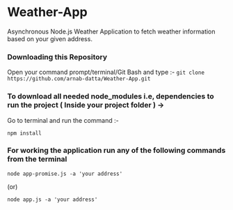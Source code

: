 # Weather-App
Asynchronous Node.js Weather Application to fetch weather information based on your given address.

### Downloading this  Repository
Open your command prompt/terminal/Git Bash and type :-  `git clone https://github.com/arnab-datta/Weather-App.git`

### To download all needed node_modules i.e, dependencies to run the project ( Inside your project folder ) ->
Go to terminal and run the command :- 

`npm install`

### For working the application run any of the following commands from the terminal
`node app-promise.js -a 'your address'`

(or)

`node app.js -a 'your address'`